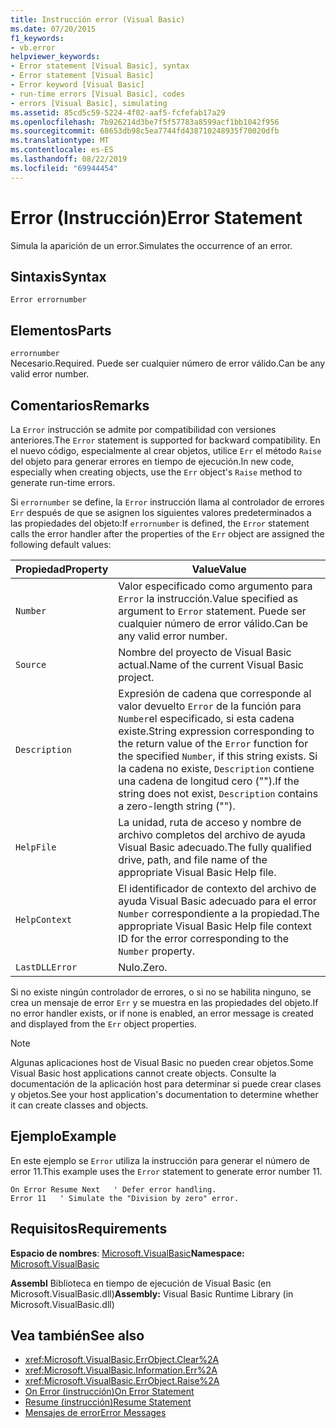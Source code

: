 ```yaml
---
title: Instrucción error (Visual Basic)
ms.date: 07/20/2015
f1_keywords:
- vb.error
helpviewer_keywords:
- Error statement [Visual Basic], syntax
- Error statement [Visual Basic]
- Error keyword [Visual Basic]
- run-time errors [Visual Basic], codes
- errors [Visual Basic], simulating
ms.assetid: 85cd5c59-5224-4f02-aaf5-fcfefab17a29
ms.openlocfilehash: 7b926214d3be7f5f57783a8599acf1bb1042f956
ms.sourcegitcommit: 68653db98c5ea7744fd438710248935f70020dfb
ms.translationtype: MT
ms.contentlocale: es-ES
ms.lasthandoff: 08/22/2019
ms.locfileid: "69944454"
---
```

# <a name="error-statement"></a><span data-ttu-id="f498d-102">Error (Instrucción)</span><span class="sxs-lookup"><span data-stu-id="f498d-102">Error Statement</span></span>
<span data-ttu-id="f498d-103">Simula la aparición de un error.</span><span class="sxs-lookup"><span data-stu-id="f498d-103">Simulates the occurrence of an error.</span></span>  
  
## <a name="syntax"></a><span data-ttu-id="f498d-104">Sintaxis</span><span class="sxs-lookup"><span data-stu-id="f498d-104">Syntax</span></span>  
  
```  
Error errornumber  
```  
  
## <a name="parts"></a><span data-ttu-id="f498d-105">Elementos</span><span class="sxs-lookup"><span data-stu-id="f498d-105">Parts</span></span>  
 `errornumber`  
 <span data-ttu-id="f498d-106">Necesario.</span><span class="sxs-lookup"><span data-stu-id="f498d-106">Required.</span></span> <span data-ttu-id="f498d-107">Puede ser cualquier número de error válido.</span><span class="sxs-lookup"><span data-stu-id="f498d-107">Can be any valid error number.</span></span>  
  
## <a name="remarks"></a><span data-ttu-id="f498d-108">Comentarios</span><span class="sxs-lookup"><span data-stu-id="f498d-108">Remarks</span></span>  
 <span data-ttu-id="f498d-109">La `Error` instrucción se admite por compatibilidad con versiones anteriores.</span><span class="sxs-lookup"><span data-stu-id="f498d-109">The `Error` statement is supported for backward compatibility.</span></span> <span data-ttu-id="f498d-110">En el nuevo código, especialmente al crear objetos, utilice `Err` el método `Raise` del objeto para generar errores en tiempo de ejecución.</span><span class="sxs-lookup"><span data-stu-id="f498d-110">In new code, especially when creating objects, use the `Err` object's `Raise` method to generate run-time errors.</span></span>  
  
 <span data-ttu-id="f498d-111">Si `errornumber` se define, la `Error` instrucción llama al controlador de errores `Err` después de que se asignen los siguientes valores predeterminados a las propiedades del objeto:</span><span class="sxs-lookup"><span data-stu-id="f498d-111">If `errornumber` is defined, the `Error` statement calls the error handler after the properties of the `Err` object are assigned the following default values:</span></span>  
  
|<span data-ttu-id="f498d-112">Propiedad</span><span class="sxs-lookup"><span data-stu-id="f498d-112">Property</span></span>|<span data-ttu-id="f498d-113">Value</span><span class="sxs-lookup"><span data-stu-id="f498d-113">Value</span></span>|  
|--------------|-----------|  
|`Number`|<span data-ttu-id="f498d-114">Valor especificado como argumento para `Error` la instrucción.</span><span class="sxs-lookup"><span data-stu-id="f498d-114">Value specified as argument to `Error` statement.</span></span> <span data-ttu-id="f498d-115">Puede ser cualquier número de error válido.</span><span class="sxs-lookup"><span data-stu-id="f498d-115">Can be any valid error number.</span></span>|  
|`Source`|<span data-ttu-id="f498d-116">Nombre del proyecto de Visual Basic actual.</span><span class="sxs-lookup"><span data-stu-id="f498d-116">Name of the current Visual Basic project.</span></span>|  
|`Description`|<span data-ttu-id="f498d-117">Expresión de cadena que corresponde al valor devuelto `Error` de la función para `Number`el especificado, si esta cadena existe.</span><span class="sxs-lookup"><span data-stu-id="f498d-117">String expression corresponding to the return value of the `Error` function for the specified `Number`, if this string exists.</span></span> <span data-ttu-id="f498d-118">Si la cadena no existe, `Description` contiene una cadena de longitud cero ("").</span><span class="sxs-lookup"><span data-stu-id="f498d-118">If the string does not exist, `Description` contains a zero-length string ("").</span></span>|  
|`HelpFile`|<span data-ttu-id="f498d-119">La unidad, ruta de acceso y nombre de archivo completos del archivo de ayuda Visual Basic adecuado.</span><span class="sxs-lookup"><span data-stu-id="f498d-119">The fully qualified drive, path, and file name of the appropriate Visual Basic Help file.</span></span>|  
|`HelpContext`|<span data-ttu-id="f498d-120">El identificador de contexto del archivo de ayuda Visual Basic adecuado para el error `Number` correspondiente a la propiedad.</span><span class="sxs-lookup"><span data-stu-id="f498d-120">The appropriate Visual Basic Help file context ID for the error corresponding to the `Number` property.</span></span>|  
|`LastDLLError`|<span data-ttu-id="f498d-121">Nulo.</span><span class="sxs-lookup"><span data-stu-id="f498d-121">Zero.</span></span>|  
  
 <span data-ttu-id="f498d-122">Si no existe ningún controlador de errores, o si no se habilita ninguno, se crea un mensaje de error `Err` y se muestra en las propiedades del objeto.</span><span class="sxs-lookup"><span data-stu-id="f498d-122">If no error handler exists, or if none is enabled, an error message is created and displayed from the `Err` object properties.</span></span>  
  
> [!NOTE]
> <span data-ttu-id="f498d-123">Algunas aplicaciones host de Visual Basic no pueden crear objetos.</span><span class="sxs-lookup"><span data-stu-id="f498d-123">Some Visual Basic host applications cannot create objects.</span></span> <span data-ttu-id="f498d-124">Consulte la documentación de la aplicación host para determinar si puede crear clases y objetos.</span><span class="sxs-lookup"><span data-stu-id="f498d-124">See your host application's documentation to determine whether it can create classes and objects.</span></span>  
  
## <a name="example"></a><span data-ttu-id="f498d-125">Ejemplo</span><span class="sxs-lookup"><span data-stu-id="f498d-125">Example</span></span>  
 <span data-ttu-id="f498d-126">En este ejemplo se `Error` utiliza la instrucción para generar el número de error 11.</span><span class="sxs-lookup"><span data-stu-id="f498d-126">This example uses the `Error` statement to generate error number 11.</span></span>  
  
```  
On Error Resume Next   ' Defer error handling.  
Error 11   ' Simulate the "Division by zero" error.  
```  
  
## <a name="requirements"></a><span data-ttu-id="f498d-127">Requisitos</span><span class="sxs-lookup"><span data-stu-id="f498d-127">Requirements</span></span>  
 <span data-ttu-id="f498d-128">**Espacio de nombres**: [Microsoft.VisualBasic](../../../visual-basic/language-reference/runtime-library-members.md)</span><span class="sxs-lookup"><span data-stu-id="f498d-128">**Namespace:** [Microsoft.VisualBasic](../../../visual-basic/language-reference/runtime-library-members.md)</span></span>  
  
 <span data-ttu-id="f498d-129">**Assembl** Biblioteca en tiempo de ejecución de Visual Basic (en Microsoft.VisualBasic.dll)</span><span class="sxs-lookup"><span data-stu-id="f498d-129">**Assembly:** Visual Basic Runtime Library (in Microsoft.VisualBasic.dll)</span></span>  
  
## <a name="see-also"></a><span data-ttu-id="f498d-130">Vea también</span><span class="sxs-lookup"><span data-stu-id="f498d-130">See also</span></span>

- <xref:Microsoft.VisualBasic.ErrObject.Clear%2A>
- <xref:Microsoft.VisualBasic.Information.Err%2A>
- <xref:Microsoft.VisualBasic.ErrObject.Raise%2A>
- [<span data-ttu-id="f498d-131">On Error (instrucción)</span><span class="sxs-lookup"><span data-stu-id="f498d-131">On Error Statement</span></span>](../../../visual-basic/language-reference/statements/on-error-statement.md)
- [<span data-ttu-id="f498d-132">Resume (instrucción)</span><span class="sxs-lookup"><span data-stu-id="f498d-132">Resume Statement</span></span>](../../../visual-basic/language-reference/statements/resume-statement.md)
- [<span data-ttu-id="f498d-133">Mensajes de error</span><span class="sxs-lookup"><span data-stu-id="f498d-133">Error Messages</span></span>](../../../visual-basic/language-reference/error-messages/index.md)
